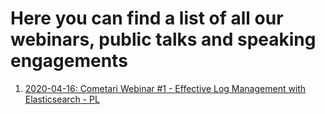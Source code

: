 # Here you can find a list of all our webinars, public talks and speaking engagements 

1. [2020-04-16: Cometari Webinar #1 - Effective Log Management with Elasticsearch - PL](2020-04-effective-log-management-PL)
